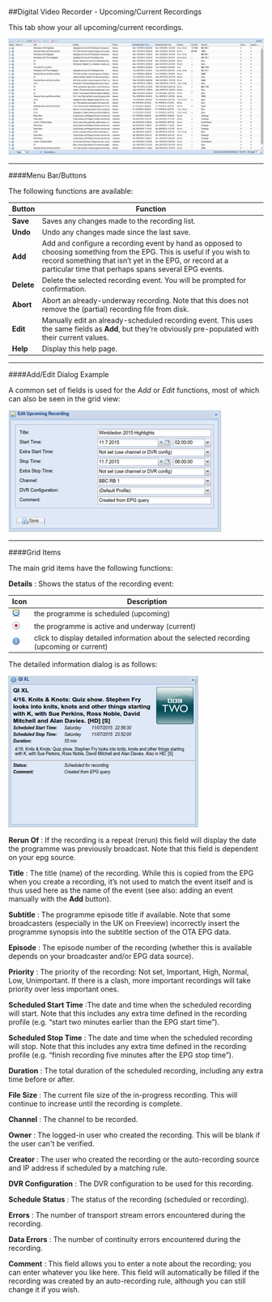 ##Digital Video Recorder - Upcoming/Current Recordings

This tab show your all upcoming/current recordings.

!['Upcoming/Current Recordings' Tab](docresources/upcomingrecordings1.png)

---

####Menu Bar/Buttons

The following functions are available:

Button     | Function
-----------|----------
**Save**   | Saves any changes made to the recording list.
**Undo**   | Undo any changes made since the last save.
**Add**    | Add and configure a recording event by hand as opposed to choosing something from the EPG. This is useful if you wish to record something that isn’t yet in the EPG, or record at a particular time that perhaps spans several EPG events.
**Delete** | Delete the selected recording event. You will be prompted for confirmation.
**Abort**  | Abort an already-underway recording. Note that this does not remove the (partial) recording file from disk.
**Edit**   | Manually edit an already-scheduled recording event. This uses the same fields as **Add**, but they’re obviously pre-populated with their current values.
**Help**   | Display this help page.

---

####Add/Edit Dialog Example

A common set of fields is used for the _Add_ or _Edit_ functions, most
of which can also be seen in the grid view:

![Add/Edit Upcoming Recording](docresources/upcomingrecordings3.png)

---

####Grid Items

The main grid items have the following functions:

**Details**
: Shows the status of the recording event:


Icon                                       | Description
-------------------------------------------|-------------
![Clock icon](icons/clock.png)             | the programme is scheduled (upcoming)
![Recording icon](icons/rec.png)           | the programme is active and underway (current)
![Information icon](icons/information.png) | click to display detailed information about the selected recording (upcoming or current)

The detailed information dialog is as follows:

![Detailed Recording Information](docresources/upcomingrecordings2.png)

**Rerun Of**
: If the recording is a repeat (rerun) this field will display the date
the programme was previously broadcast. Note that this field is dependent
on your epg source.

**Title**
: The title (name) of the recording. While this is copied from the EPG
when you create a recording, it’s not used to match the event itself and
is thus used here as the name of the event (see also: adding an event
manually with the **Add** button).

**Subtitle**
: The programme episode title if available. Note that some broadcasters
(especially in the UK on Freeview) incorrectly insert the programme synopsis
into the subtitle section of the OTA EPG data.

**Episode**
: The episode number of the recording (whether this is available depends
on your broadcaster and/or EPG data source).

**Priority**
: The priority of the recording: Not set, Important, High, Normal, Low,
Unimportant. If there is a clash, more important recordings will take priority over
less important ones.

**Scheduled Start Time**
:The date and time when the scheduled recording will start. Note that
this includes any extra time defined in the recording profile (e.g.
“start two minutes earlier than the EPG start time”).

**Scheduled Stop Time**
: The date and time when the scheduled recording will stop. Note that this
includes any extra time defined in the recording profile (e.g. “finish
recording five minutes after the EPG stop time”).

**Duration**
: The total duration of the scheduled recording, including any extra time
before or after.

**File Size**
: The current file size of the in-progress recording. This will continue
to increase until the recording is complete.

**Channel**
: The channel to be recorded.

**Owner**
: The logged-in user who created the recording. This will be blank if the
user can't be verified.

**Creator**
: The user who created the recording or the auto-recording source and IP
address if scheduled by a matching rule.

**DVR Configuration**
: The DVR configuration to be used for this recording.

**Schedule Status**
: The status of the recording (scheduled or recording).

**Errors**
: The number of transport stream errors encountered during the recording.

**Data Errors**
: The number of continuity errors encountered during the recording.

**Comment**
: This field allows you to enter a note about the recording; you can enter
whatever you like here. This field will automatically be filled if the
recording was created by an auto-recording rule, although you can still
change it if you wish.

